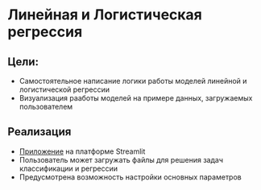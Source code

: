 # Линейная и Логистическая регрессия

## Цели:
* Самостоятельное написание логики работы моделей линейной и логистической регрессии
* Визуализация рааботы моделей на примере данных, загружаемых пользователем

## Реализация
* [Приложение](https://regressions-sxtvwadysdfemumuvsnnyg.streamlit.app/) на платформе Streamlit
* Пользователь может загружать файлы для решения задач классификации и регрессии
* Предусмотрена возможность настройки основных параметров 
